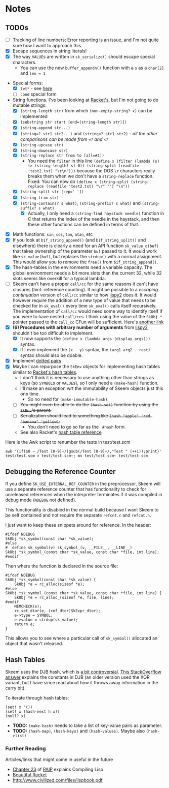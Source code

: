 # Notes

## TODOs

* [ ] Tracking of line numbers; Error reporting is an issue, and I'm not quite sure how I
  want to approach this.
* [x] Escape sequences in string literals!
* [x] The way `VALUE`s are written in `sk_serialize()` should escape special characters.
    * You can use the new `buffer_appendn()` function with a `s` as a `char[2]` and `len = 1`
* Special forms:
    * [x] `let*` - see [here](http://www.cs.utexas.edu/ftp/garbage/cs345/schintro-v13/schintro_59.html)
    * [ ] `cond` special form
* String functions. I've been looking at [Racket's](https://docs.racket-lang.org/reference/strings.html),
  but I'm not going to do mutable strings:
    * [x] `(string-length str)` from which `(non-empty-string? x)` can be implemented
    * [x] `(substring str start [end=(string-length str)])`
    * [x] `(string-append str...)`
    * [x] `(string=? str1 str2...)` and `(string<? str1 str2)` - _all the other comparisons can be made from `=?` and `<?`_
    * [x] `(string-upcase str)`
    * [x] `(string-downcase str)`
    * [x] `(string-replace str from to [all=#t])`
        * You need the `filter` in this line `(define x (filter (lambda (s) (> (string-length? s) 0)) (string-split (readfile 'test2.txt) "\r\n")))`
      because the DOS `\r` characters really breaks them when we don't have a `string-replace` function.
      Fixed: You can now do `(define x (string-split (string-replace (readfile 'test2.txt) "\r" "") "\n"))`
    * [x] `(string-split str [sep=' '])`
    * [x] `(string-trim str)`
    * [x] `(string-contains? s what)`, `(string-prefix? s what)` and `(string-suffix? s what)`
        * [x] Actually, I only need a `(string-find haystack needle)` function in C that returns the index of the needle in the
       haystack, and then these other functions can be defined in terms of that.
* [x] Math functions: `sin`, `cos`, `tan`, `atan`, etc
* [x] If you look at `bif_string_append()` (and `bif_string_split()` and elsewhere) there is clearly a need for an
  API function `sk_value_o(buf)` that takes ownership of the parameter `buf` passed to it.
  It would work like `sk_value(buf)`, but replaces the `strdup()` with a normal assignment.
  This would allow you to remove the `free()` from `bif_string_append()`.
* [x] The hash-tables in the environments need a variable capacity. The global environment needs a bit more
  slots than the current 32, while 32 slots seems like overkill for a typical lambda.
* [ ] Skeem can't have a proper `call/cc` for the same reasons it can't have closures (hint: reference counting).
  It might be possible to a _escaping continuation_ version of `call/cc` similar to how [lispy2][] does it.
  It would however require the addition of a new type of value that needs to be checked for in `sk_eval()`
  every time `sk_eval()` calls itself recursively.
  The implementation of `call/cc` would need some way to identify itself if you were to have nested `call/cc`s.
  I think using the value of the `SkObj *` pointer passed to the `call_cc` CFun will be sufficient.
  Here's [another link][callcc]
* [x] **(6) Procedures with arbitrary number of arguments** from [lispy2][] shouldn't be too difficult to implement.
    * [x] It now supports the `(define x (lambda args (display args)))` syntax.
    * [x] If I ever implement the `(x . y)` syntax, the `(arg1 arg2 . rest)` syntax should also be doable.
* [x] Implement [dotted pairs](https://ds26gte.github.io/tyscheme/index-Z-H-4.html#node_sec_2.2.3)
* [x] Maybe I can repurpose the `SkEnv` objects for implementing hash tables similar to
  [Racket's hash tables][hashtables].
    * I don't think it is necessary to use anything other than strings as keys (so `SYMBOL`s or `VALUE`s),
    so I only need a `(make-hash)` function.
    * I'll make an exception wrt the immutability of Skeem objects just this one time.
        * So no need for `(make-immutable-hash)`
    * [ ] ~~You might even be able to do the `(hash-set)` function by using the `SkEnv`'s parent.~~
    * [ ] ~~Serialization should lead to something like `(hash "apple" 'red "banana" 'yellow)`.~~
      * You don't need to go so far as the ` #hash` form.
    * See also Racket's [hash table reference][hashref]

Here is the Awk script to renumber the tests in test/test.scm

    awk '{if($0 ~ /Test [0-9]+/)gsub(/Test [0-9]+/,"Test " (++i));print}' test/test.scm > test/test.scm~; mv test/test.scm~ test/test.scm

[callcc]: https://ds26gte.github.io/tyscheme/index-Z-H-15.html#node_chap_13
[hashtables]: https://docs.racket-lang.org/guide/hash-tables.html
[hashref]: https://docs.racket-lang.org/reference/hashtables.html
[lispy2]: http://norvig.com/lispy2.html

## Debugging the Reference Counter

If you define `SK_USE_EXTERNAL_REF_COUNTER` in the preprocessor, Skeem will use a 
separate reference  counter that has functionality to check for unreleased references 
when the interpreter terminates if it was compiled in debug mode (`NDEBUG` not defined).

This functionality is disabled in the normal build because I want Skeem to be self 
contained and not require the separate `refcnt.c` and `refcnt.h`.

I just want to keep these snippets around for reference. In the header:

```
#ifdef NDEBUG
SkObj *sk_symbol(const char *sk_value);
#else
#  define sk_symbol(v) sk_symbol_(v, __FILE__, __LINE__)
SkObj *sk_symbol_(const char *sk_value, const char *file, int line);
#endif
```

Then where the function is declared in the source file:

```
#ifdef NDEBUG
SkObj *sk_symbol(const char *sk_value) {
    SkObj *e = rc_alloc(sizeof *e);
#else
SkObj *sk_symbol_(const char *sk_value, const char *file, int line) {
    SkObj *e = rc_alloc_(sizeof *e, file, line);
#endif
    MEMCHECK(e);
    rc_set_dtor(e, (ref_dtor)SkExpr_dtor);
    e->type = SYMBOL;
    e->value = strdup(sk_value);
    return e;
}
```

This allows you to see where a particular call of `sk_symbol()` allocated an object
that wasn't released.

## Hash Tables

Skeem uses the DJB hash, which is [a bit controversial](http://dmytry.blogspot.com/2009/11/horrible-hashes.html).
[This StackOverflow answer](https://stackoverflow.com/a/13809282/115589) explains the constants in DJB
(an older version used the XOR variant, but I have since read about how it throws away information in the carry bit).

To iterate through hash tables:

```
(set! x '())
(set! x (hash-next h x))
(null? x)
```

* **TODO:** `(make-hash)` needs to take a list of key-value pairs as parameter.
* **TODO:** `(hash-map)`, `(hash-keys)` and `(hash-values)`. Maybe also `(hash->list)`

### Further Reading

Articles/links that might come in useful in the future

* [Chapter 23](https://github.com/norvig/paip-lisp/blob/master/docs/chapter23.md) of [PAIP][paip] explains Compiling Lisp
* [Beautiful Racket](https://beautifulracket.com/introduction.html)
* <http://www.civilized.com/files/lispbook.pdf>

[paip]: https://github.com/norvig/paip-lisp
